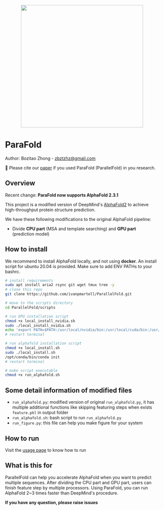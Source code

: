 <div align=center>
<img src="./docs/parafoldlogo.png" width="400" >
</div>

# ParaFold

Author: Bozitao Zhong - zbztzhz@gmail.com

:bookmark_tabs: Please cite our [paper](https://arxiv.org/abs/2111.06340) if you used ParaFold (ParallelFold) in you research. 

## Overview

Recent change: **ParaFold now supports AlphaFold 2.3.1**

This project is a modified version of DeepMind's [AlphaFold2](https://github.com/deepmind/alphafold) to achieve high-throughput protein structure prediction. 

We have these following modifications to the original AlphaFold pipeline:

- Divide **CPU part** (MSA and template searching) and **GPU part** (prediction model)



## How to install 

We recommend to install AlphaFold locally, and not using **docker**. An install script for ubuntu 20.04 is provided. Make sure to add ENV PATHs to your bashrc.

```bash
# install requirements
sudo apt install aria2 rsync git wget tmux tree -y
# clone this repo
git clone https://github.com/ivanpmartell/ParallelFold.git

# move to the scripts directory
cd ParallelFold/scripts

# run GPU installation script
chmod +x local_install_nvidia.sh
sudo ./local_install_nvidia.sh
echo 'export PATH=$PATH:/usr/local/nvidia/bin:/usr/local/cuda/bin:/usr/local/sbin:/usr/local/bin:/usr/sbin:/usr/bin:/sbin:/bin' >> ~/.bashrc
# restart terminal

# run alphafold installation script
chmod +x local_install.sh
sudo ./local_install.sh
/opt/conda/bin/conda init
# restart terminal

# make script executable
chmod +x run_alphafold.sh
```



## Some detail information of modified files

- `run_alphafold.py`: modified version of original `run_alphafold.py`, it has multiple additional functions like skipping featuring steps when exists `feature.pkl` in output folder
- `run_alphafold.sh`: bash script to run `run_alphafold.py`
- `run_figure.py`: this file can help you make figure for your system



## How to run

Visit the [usage page](./docs/usage.md) to know how to run



## What is this for

ParallelFold can help you accelerate AlphaFold when you want to predict multiple sequences. After dividing the CPU part and GPU part, users can finish feature step by multiple processors. Using ParaFold, you can run AlphaFold 2~3 times faster than DeepMind's procedure. 

**If you have any question, please raise issues**







